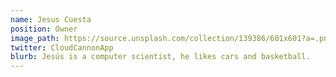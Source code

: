 ```yaml
---
name: Jesus Cuesta
position: Owner
image_path: https://source.unsplash.com/collection/139386/601x601?a=.png
twitter: CloudCannonApp
blurb: Jesús is a computer scientist, he likes cars and basketball.
---
```


